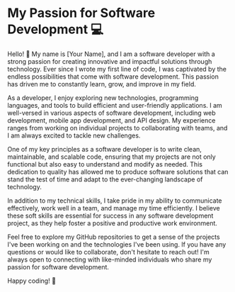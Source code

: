 # My Passion for Software Development :computer:

Hello! :wave: My name is [Your Name], and I am a software developer with a strong passion for creating innovative and impactful solutions through technology. Ever since I wrote my first line of code, I was captivated by the endless possibilities that come with software development. This passion has driven me to constantly learn, grow, and improve in my field.

As a developer, I enjoy exploring new technologies, programming languages, and tools to build efficient and user-friendly applications. I am well-versed in various aspects of software development, including web development, mobile app development, and API design. My experience ranges from working on individual projects to collaborating with teams, and I am always excited to tackle new challenges.

One of my key principles as a software developer is to write clean, maintainable, and scalable code, ensuring that my projects are not only functional but also easy to understand and modify as needed. This dedication to quality has allowed me to produce software solutions that can stand the test of time and adapt to the ever-changing landscape of technology.

In addition to my technical skills, I take pride in my ability to communicate effectively, work well in a team, and manage my time efficiently. I believe these soft skills are essential for success in any software development project, as they help foster a positive and productive work environment.

Feel free to explore my GitHub repositories to get a sense of the projects I've been working on and the technologies I've been using. If you have any questions or would like to collaborate, don't hesitate to reach out! I'm always open to connecting with like-minded individuals who share my passion for software development.

Happy coding! :rocket:
